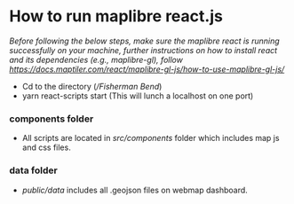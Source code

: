 
# How to run maplibre react.js


<em> Before following the below steps, make sure the maplibre react is running successfully on your machine, further instructions on how to install react and its dependencies (e.g., maplibre-gl), follow https://docs.maptiler.com/react/maplibre-gl-js/how-to-use-maplibre-gl-js/</em>

- Cd to the directory (<em>/Fisherman Bend</em>) 
- yarn react-scripts start (This will lunch a localhost on one port)

### components folder
- All scripts are located in <em>src/components</em> folder which includes map js and css files.

### data folder
- <em>public/data</em> includes all .geojson files on webmap dashboard.
